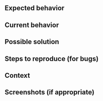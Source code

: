 <!---
  Provide a general summary of the issue here.
-->

## Expected behavior

<!---
  If you're describing a bug, tell what should happen.
  If you're suggesting a feature/change/improvement, tell how it should work.
  [Please remove this section if you don't provide any information]
-->

## Current behavior

<!---
  If describing a bug, tell what happens instead of the expected behavior.
  If suggesting a feature/change/improvement, explain the difference from current behavior.
  [Please remove this section if you don't provide any information]
-->

## Possible solution

<!---
  Not obligatory, but suggest a fix/reason for the bug,
  or ideas how to implement the addition or change.
  [Please remove this section if you don't provide any information]
-->

## Steps to reproduce (for bugs)

<!---
  Provide a link to a live example, or an unambiguous set of steps to
  reproduce this bug. Include code to reproduce, if relevant.
  [Please remove this section if you don't provide any information]
-->

## Context

<!---
  How has this issue affected you? What are you trying to accomplish?
  Providing context helps to come up with a solution that is most useful in the real world.
  [Please remove this section if you don't provide any information]
-->

## Screenshots (if appropriate)

<!---
  Include as many relevant screenshots as you can.
  [Please remove this section if you don't provide any information]
-->
